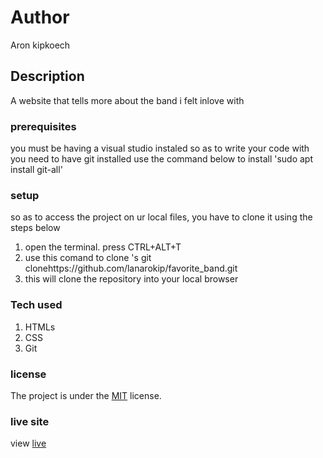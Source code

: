 # Author
Aron kipkoech
## Description
A website that tells more about the band i felt inlove with
### prerequisites
you must be having a visual studio instaled so as to write your code with
you need to have git installed
use the command below to install
'sudo apt install git-all'
### setup
so as to access the project on ur local files, you have to clone it using the steps below
1. open the terminal. press CTRL+ALT+T
2. use this comand to clone 's git clonehttps://github.com/lanarokip/favorite_band.git
3. this will clone the repository into your local browser
### Tech used
1. HTMLs
1. CSS
1. Git

### license
The project is under the  [MIT](license) license.

### live site 
view [live](https://lanarokip.github.io/favorite_band/)
